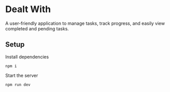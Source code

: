 # Dealt With

A user-friendly application to manage tasks, track progress, and easily view completed and pending tasks.

## Setup

Install dependencies

```
npm i
```

Start the server

```
npm run dev
```
